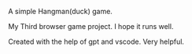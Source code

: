 A simple Hangman(duck) game.

My Third browser game project. I hope it runs well.

Created with the help of gpt and vscode. Very helpful.
